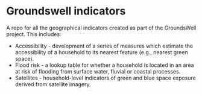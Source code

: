 # Groundswell indicators
A repo for all the geographical indicators created as part of the GroundsWell project. This includes:
* Accessibility - development of a series of measures which estimate the accessibility of a household to its nearest feature (e.g., nearest green space).
* Flood risk - a lookup table for whether a household is located in an area at risk of flooding from surface water, fluvial or coastal processes.
* Satellites - household-level indicators of green and blue space exposure derived from satellite imagery. 
